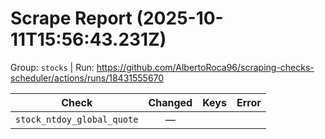 # Scrape Report (2025-10-11T15:56:43.231Z)

Group: `stocks`  |  Run: https://github.com/AlbertoRoca96/scraping-checks-scheduler/actions/runs/18431555670

| Check | Changed | Keys | Error |
|---|:---:|:--|:--|
| `stock_ntdoy_global_quote` | — |  |  |
